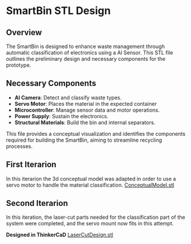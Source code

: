 # SmartBin STL Design

## Overview
The SmartBin is designed to enhance waste management through automatic classification of electronics using a AI Sensor. This STL file outlines the preliminary design and necessary components for the prototype.

## Necessary Components
- **AI Camera**: Detect and classify waste types.
- **Servo Motor**: Places the material in the expected container
- **Microcontroller**: Manage sensor data and motor operations.
- **Power Supply**: Sustain the electronics.
- **Structural Materials**: Build the bin and internal separators.

This file provides a conceptual visualization and identifies the components required for building the SmartBin, aiming to streamline recycling processes.


## First Iterarion
In this iterarion the 3d conceptual model was adapted in order to use a servo motor to handle the material classification.
[ConceptualModel.stl](SmartClassifier.stl)

## Second Iterarion
In this iteration, the laser-cut parts needed for the classification part of the system were completed, and the servo mount now fits in this attempt.

**Designed in ThinkerCaD**
[LaserCutDesign.stl](/LaserCut/LaserClassifier.stl)